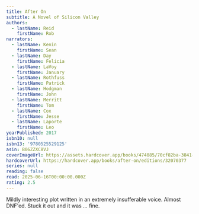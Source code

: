 ```yaml
---
title: After On
subtitle: A Novel of Silicon Valley
authors:
  - lastName: Reid
    firstName: Rob
narrators:
  - lastName: Kenin
    firstName: Sean
  - lastName: Day
    firstName: Felicia
  - lastName: LaVoy
    firstName: January
  - lastName: Rothfuss
    firstName: Patrick
  - lastName: Hodgman
    firstName: John
  - lastName: Merritt
    firstName: Tom
  - lastName: Cox
    firstName: Jesse
  - lastName: Laporte
    firstName: Leo
yearPublished: 2017
isbn10: null
isbn13: '9780525529125'
asin: B06ZZXC8VJ
coverImageUrl: https://assets.hardcover.app/books/474085/70cf82ba-3841-4a6b-94b4-16b9169a3dc1.jpg
hardcoverUrl: https://hardcover.app/books/after-on/editions/32070377
series: null
reading: false
read: 2025-06-16T00:00:00.000Z
rating: 2.5
---
```


Mildly interesting plot written in an extremely insufferable voice. Almost DNF'ed. Stuck it out and it was … fine.
